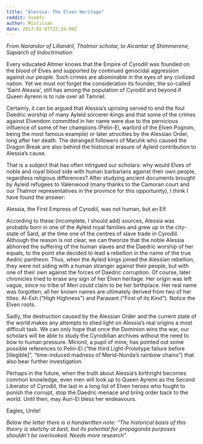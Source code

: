 ```yaml
---
title: "Alessia: The Elven Heritage"
reddit: 5somfc
author: Misticsan
date: 2017-02-07T22:24:09Z
---
```


*From Narandor of Lillandril, Thalmor scholar, to Aicantar of Shimmerene, Sapiarch of Indoctrination:*

Every educated Altmer knows that the Empire of Cyrodiil was founded on the blood of Elves and supported by continued genocidal aggression against our people. Such crimes are abominable in the eyes of any civilized nation. Yet we must not forget the consideration its founder, the so-called ‘Saint Alessia’, still has among the population of Cyrodiil and beyond if Queen Ayrenn is to rule over all Tamriel.

Certainly, it can be argued that Alessia’s uprising served to end the foul Daedric worship of many Ayleid sorcerer-kings and that some of the crimes against Elvendom committed in her name were due to the pernicious influence of some of her champions (Pelin-El, warlord of the Elven Pogrom, being the most famous example) or later atrocities by the Alessian Order, long after her death. The deranged followers of Maruhk who caused the Dragon Break are also behind the historical erasure of Ayleid contribution to Alessia’s cause.

That is a subject that has often intrigued our scholars: why would Elves of noble and royal blood side with human barbarians against their own people, regardless religious differences? After studying ancient documents brought by Ayleid refugees to Valenwood (many thanks to the Camoran court and our Thalmor representatives in the province for this opportunity), I think I have found the answer:

Alessia, the First Empress of Cyrodiil, was not human, but an Elf.

According to these (incomplete, I should add) sources, Alessia was probably born in one of the Ayleid royal families and grew up in the city-state of Sard, at the time one of the centres of slave trade in Cyrodiil. Although the reason is not clear, we can theorize that the noble Alessia abhorred the suffering of the human slaves and the Daedric worship of her equals, to the point she decided to lead a rebellion in the name of the true Aedric pantheon. Thus, when the Ayleid kings joined the Alessian rebellion, they were not siding with a human stranger against their people, but with one of their own against the forces of Daedric  corruption. Of course, later chronicles tried to erase any sign of her Elven heritage. Her origin was left vague, since no tribe of Men could claim to be her birthplace. Her real name was forgotten; all her known names are ultimately derived from two of her titles: Al-Esh (“High Highness”) and Paravant (“First of its Kind”). Notice the Elven roots. 

Sadly, the destruction caused by the Alessian Order and the current state of the world makes any attempts to shed light on Alessia’s real origins a most difficult task. We can only hope that once the Dominion wins the war, our scholars will be able to study the Cyrodiilian archives without the need to bow to human pressure. Mirionil, a pupil of mine, has pointed out some possible references to Pelin-El (“the third Light-Prototype failure before [illegible]”, “time-induced madness of Merid-Nunda’s rainbow chains”) that also bear further investigation.

Perhaps in the future, when the truth about Alessia’s birthright becomes common knowledge, even men will look up to Queen Ayrenn as the Second Liberator of Cyrodiil, the last in a long list of Elven heroes who fought to punish the corrupt, stop the Daedric menace and bring order back to the world. Until then, may Auri-El bless her endeavours.

Eagles, Unite!

*Below the letter there is a handwritten note: “The historical basis of this theory is sketchy at best, but its potential for propaganda purposes shouldn’t be overlooked. Needs more research”.*
